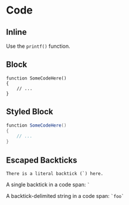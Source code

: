 # Code

## Inline

Use the `printf()` function.


## Block

```
function SomeCodeHere()
{
    // ...
}
```

## Styled Block

```cs
function SomeCodeHere()
{
    // ...
}
```


## Escaped Backticks

``There is a literal backtick (`) here.``

A single backtick in a code span: `` ` ``

A backtick-delimited string in a code span: `` `foo` ``

